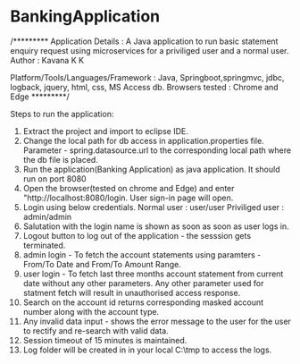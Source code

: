 # BankingApplication
/*********
Application Details : A Java application to run basic statement enquiry request using microservices for a priviliged user and a normal user.
Author : Kavana K K

Platform/Tools/Languages/Framework : Java, Springboot,springmvc, jdbc, logback, jquery, html, css, MS Access db.
Browsers tested : Chrome and Edge
*********/


Steps to run the application:

1. Extract the project and import to eclipse IDE.
2. Change the local path for db access in application.properties file. Parameter - spring.datasource.url to the corresponding local path where the db file is placed.
2. Run the application(Banking Application) as java application. It should run on port 8080
3. Open the browser(tested on chrome and Edge) and enter "http://localhost:8080/login. User sign-in page will open.
4. Login using below credentials.
   Normal user : user/user
   Priviliged user : admin/admin
5. Salutation with the login name is shown as soon as soon as user logs in.
6. Logout button to log out of the application - the sesssion gets terminated.
7. admin login - To fetch the account statements using paramters - From/To Date and From/To Amount Range.
8. user login  - To fetch last three months account statement from current date without any other parameters.
Any other parameter used for statment fetch will result in unauthorised access response.
9. Search on the account id returns corresponding masked account number along with the account type.
10. Any invalid data input - shows the error message to the user for the user to rectify and re-search with valid data.
11. Session timeout of 15 minutes is maintained.
12. Log folder will be created in in your local C:\tmp to access the logs.

